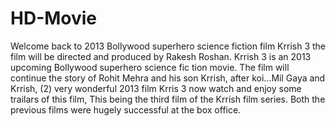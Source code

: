 HD-Movie
========

Welcome back to 2013 Bollywood superhero science fiction film Krrish 3 the film will be directed and produced by Rakesh Roshan. Krrish 3 is an 2013 upcoming Bollywood superhero science fic tion movie. The film will continue the story of Rohit Mehra and his son Krrish, after koi...Mil Gaya and Krrish, (2) very wonderful 2013 film Krris 3 now watch and enjoy some trailars of this film, This being the third film of the Krrish film series. Both the previous films were hugely successful at the box office.
